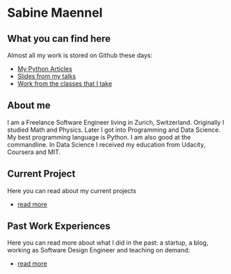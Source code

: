 # Sabine Maennel

## What you can find here
Almost all my work is stored on Github these days:
- [My Python Articles](python-articles)
- [Slides from my talks](slides.md)
- [Work from the classes that I take](coursework.md)

## About me
I am a Freelance Software Engineer living in Zurich, Switzerland.
Originally I studied Math and Physics. Later I got into Programming and Data Science.
My best programming language is Python. I am also good at the commandline. In Data Science I received my education from Udacity, Coursera and MIT.

## Current Project
Here you can read about my current projects
- [read more](current_projects.md)

## Past Work Experiences
Here you can read more about what I did in the past: a startup, a blog, working as Software Design Engineer and teaching on demand:
- [read more](past_work.md)
